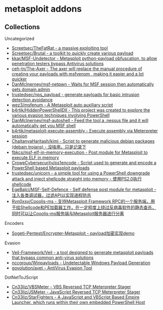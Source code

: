 # metasploit addons

## Collections

Uncategorized

* [Screetsec/TheFatRat - a massive exploiting tool](https://github.com/Screetsec/TheFatRat)
* [Screetsec/Brutal - a toolkit to quickly create various payload](https://github.com/Screetsec/Brutal.git)
* [kkar/MSF-Undetector - Metasploit python-payload obfuscation, to allow penetration testers bypass Antivirus solutions](https://github.com/kkar/MSF-Undetector)
* [ceh-tn/The-Axer - The axer will replace the manual procedure of creating your payloads with msfvenom , making it easier and a lot quicker](https://github.com/ceh-tn/The-Axer)
* [DanMcInerney/msf-netpwn - Waits for MSF session then automatically gets domain admin](https://github.com/DanMcInerney/msf-netpwn)
* [trustedsec/nps_payload - generate payloads for basic intrusion detection avoidance](https://github.com/trustedsec/nps_payload)
* [wez3/msfenum - A Metasploit auto auxiliary script](https://github.com/wez3/msfenum)
* [b4rtik/HiddenPowerShellDll - This project was created to explore the various evasion techniques involving PowerShell](https://github.com/b4rtik/HiddenPowerShellDll)
* [DanMcInerney/msf-autoshell - Feed the tool a .nessus file and it will automatically get you MSF shell](https://github.com/DanMcInerney/msf-autoshell)
* [b4rtik/metasploit-execute-assembly - Execute assembly via Meterpreter session](https://github.com/b4rtik/metasploit-execute-assembly)
* [ChaitanyaHaritash/kimi - Script to generate malicious debian packages (debain trojans) - 没啥用，只是记录下](https://github.com/ChaitanyaHaritash/kimi)
* [fbkcs/msf-elf-in-memory-execution - Post module for Metasploit to execute ELF in memory](https://github.com/fbkcs/msf-elf-in-memory-execution)
* [CroweCybersecurity/ps1encode - Script used to generate and encode a PowerShell based Metasploit payloads](https://github.com/CroweCybersecurity/ps1encode)
* [trustedsec/unicorn - a simple tool for using a PowerShell downgrade attack and inject shellcode straight into memory - 使用PS2.0执行shellcode](https://github.com/trustedsec/unicorn)
* [EgeBalci/MSF-Self-Defence - Self defense post module for metasploit - 注入各类调试器，过滤API以实现进程防杀](https://github.com/EgeBalci/MSF-Self-Defence)
* [Rvn0xsy/Cooolis-ms - 支持Metasploit Framework RPC的一个服务端，用于给Shellcode和PE加载器工作，在一定程度上绕过反病毒软件的静态查杀，同时可以让Cooolis-ms服务端与Metasploit服务器进行分离](https://github.com/Rvn0xsy/Cooolis-ms)

Encoders

* [Sogeti-Pentest/Encrypter-Metasploit - payload加密实现demo](https://github.com/Sogeti-Pentest/Encrypter-Metasploit)

Evasion

* [Veil-Framework/Veil - a tool designed to generate metasploit payloads that bypass common anti-virus solutions](https://github.com/Veil-Framework/Veil)
* [nccgroup/Winpayloads - Undetectable Windows Payload Generation](https://github.com/nccgroup/Winpayloads)
* [govolution/avet - AntiVirus Evasion Tool](https://github.com/govolution/avet)

DotNetToJScript

* [Cn33liz/VBSMeter - VBS Reversed TCP Meterpreter Stager](https://github.com/Cn33liz/VBSMeter)
* [Cn33liz/JSMeter - JavaScript Reversed TCP Meterpreter Stager](https://github.com/Cn33liz/JSMeter)
* [Cn33liz/StarFighters - A JavaScript and VBScript Based Empire Launcher, which runs within their own embedded PowerShell Host](https://github.com/Cn33liz/StarFighters)


